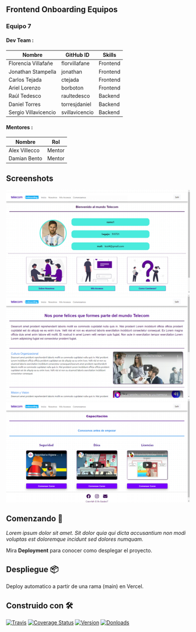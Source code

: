 ## Frontend Onboarding Equipos 
### Equipo 7 

#### Dev Team :

| Nombre | GitHub ID | Skills |
| ---- | --------- | --------- |
| Florencia Villafañe | florvillafane | Frontend |
| Jonathan Stampella | jonathan | Frontend |
| Carlos Tejada | ctejada | Frontend | 
| Ariel Lorenzo | borboton | Frontend |
| Raúl Tedesco | raultedesco | Backend |
| Daniel Torres | torresjdaniel | Backend |
| Sergio Villavicencio | svillavicencio | Backend |

#### Mentores :
| Nombre | Rol |
| ---- | --------- |
| Alex Villecco | Mentor |
| Damian Bento | Mentor |


## Screenshots

![Screenshot](src/assets/preview-1.png)
![Screenshot](src/assets/preview-2.png)
![Screenshot](src/assets/preview-3.png)

## Comenzando 🚀

_Lorem ipsum dolor sit amet. Sit dolor quia qui dicta accusantium non modi voluptas est doloremque incidunt sed dolores numquam._

Mira **Deployment** para conocer como desplegar el proyecto.

## Despliegue 📦

Deploy automatico a partir de una rama (main) en Vercel.

## Construido con 🛠️

[![Travis](https://travis-ci.org/skycloud1030/react-shields-badge.svg?branch=master)](https://travis-ci.org/skycloud1030/react-shields-badge)
[![Coverage Status](https://coveralls.io/repos/github/skycloud1030/react-shields-badge/badge.svg?branch=master)](https://coveralls.io/github/skycloud1030/react-shields-badge?branch=master)
[![Version](https://img.shields.io/npm/v/react-shields-badge.svg)](https://www.npmjs.com/package/react-shields-badge)
[![Donloads](https://img.shields.io/npm/dm/react-shields-badge.svg)](https://www.npmjs.com/package/react-shields-badge)
